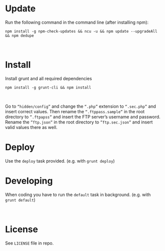 Update
======

Run the following command in the command line (after installing npm):

~~~~~~~~~~~~~~~~~~~~~~~~~~~~~~~~~~~~~~~~~~~~~~~~~~~~~~~~~~~~~~~~~~~~~~~~~~~~~~~~
npm install -g npm-check-updates && ncu -u && npm update --upgradeAll && npm dedupe
~~~~~~~~~~~~~~~~~~~~~~~~~~~~~~~~~~~~~~~~~~~~~~~~~~~~~~~~~~~~~~~~~~~~~~~~~~~~~~~~

 

Install
=======

Install grunt and all required dependencies

~~~~~~~~~~~~~~~~~~~~~~~~~~~~~~~~~~~~~~~~~~~~~~~~~~~~~~~~~~~~~~~~~~~~~~~~~~~~~~~~
npm install -g grunt-cli && npm install
~~~~~~~~~~~~~~~~~~~~~~~~~~~~~~~~~~~~~~~~~~~~~~~~~~~~~~~~~~~~~~~~~~~~~~~~~~~~~~~~

 

Go to `“hidden/config”` and change the `“.php”` extension to `“.sec.php”` and
insert correct values. Then rename the `“.ftppass.sample”` in the root directory
to `”.ftpapss”` and insert the FTP server’s username and password. Rename the
`”ftp.json”` in the root directory to `”ftp.sec.json”` and insert valid values
there as well.

Deploy
======

Use the `deploy` task provided. (e.g. with `grunt deploy`)

Developing
==========

When coding you have to run the `default` task in background. (e.g. with `grunt
default`)

 

License
=======

See `LICENSE` file in repo.

